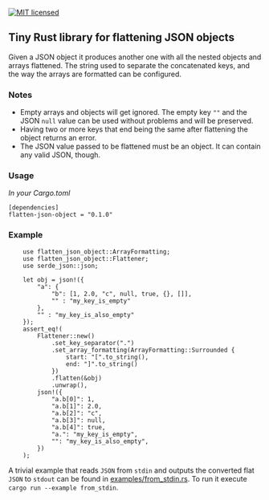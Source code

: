 [![MIT licensed](https://img.shields.io/badge/license-MIT-blue.svg)](https://github.com/vtselfa/flatten-json-object/blob/master/LICENSE.md)
## Tiny Rust library for flattening JSON objects

Given a JSON object it produces another one with all the nested objects and arrays flattened.
The string used to separate the concatenated keys, and the way the arrays are
formatted can be configured.

### Notes
- Empty arrays and objects will get ignored. The empty key `""` and the JSON `null` value can
  be used without problems and will be preserved.
- Having two or more keys that end being the same after flattening the object returns an error.
- The JSON value passed to be flattened must be an object. It can contain any valid JSON,
  though.

### Usage

*In your Cargo.toml*

```
[dependencies]
flatten-json-object = "0.1.0"
```

### Example
```
    use flatten_json_object::ArrayFormatting;
    use flatten_json_object::Flattener;
    use serde_json::json;

    let obj = json!({
        "a": {
            "b": [1, 2.0, "c", null, true, {}, []],
            "" : "my_key_is_empty"
        },
        "" : "my_key_is_also_empty"
    });
    assert_eq!(
        Flattener::new()
            .set_key_separator(".")
            .set_array_formatting(ArrayFormatting::Surrounded {
                start: "[".to_string(),
                end: "]".to_string()
            })
            .flatten(&obj)
            .unwrap(),
        json!({
            "a.b[0]": 1,
            "a.b[1]": 2.0,
            "a.b[2]": "c",
            "a.b[3]": null,
            "a.b[4]": true,
            "a.": "my_key_is_empty",
            "": "my_key_is_also_empty",
        })
    );
```

A trivial example that reads `JSON` from `stdin` and outputs the converted flat `JSON` to `stdout`
can be found in [examples/from_stdin.rs](https://github.com/vtselfa/flatten-json-object/blob/master/src/examples/from_stdin.rs).
To run it execute `cargo run --example from_stdin`.

